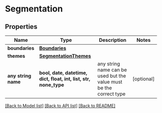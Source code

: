 # Segmentation


## Properties
Name | Type | Description | Notes
------------ | ------------- | ------------- | -------------
**boundaries** | [**Boundaries**](Boundaries.md) |  | 
**themes** | [**SegmentationThemes**](SegmentationThemes.md) |  | 
**any string name** | **bool, date, datetime, dict, float, int, list, str, none_type** | any string name can be used but the value must be the correct type | [optional]

[[Back to Model list]](../README.md#documentation-for-models) [[Back to API list]](../README.md#documentation-for-api-endpoints) [[Back to README]](../README.md)


